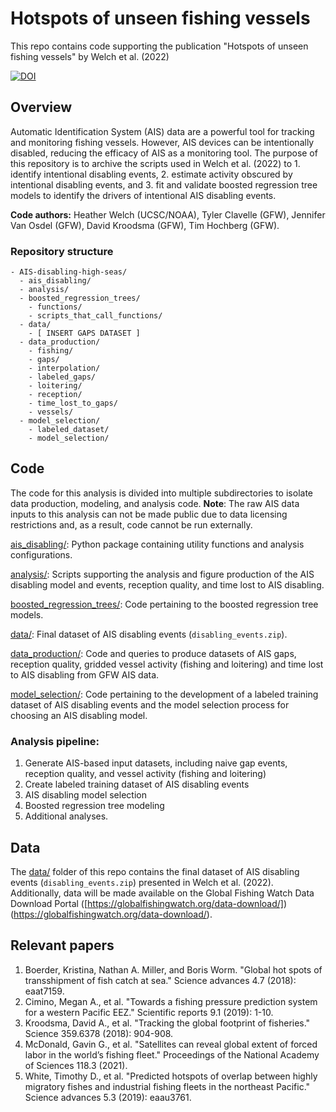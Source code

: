 # Hotspots of unseen fishing vessels

This repo contains code supporting the publication "Hotspots of unseen fishing vessels" by Welch et al. (2022)

[![DOI](https://zenodo.org/badge/339832616.svg)](https://zenodo.org/badge/latestdoi/339832616)

## Overview
Automatic Identification System (AIS) data are a powerful tool for tracking and monitoring fishing vessels. However, AIS devices can be intentionally disabled, reducing the efficacy of AIS as a monitoring tool. The purpose of this repository is to archive the scripts used in Welch et al. (2022) to 1. identify intentional disabling events, 2. estimate activity obscured by intentional disabling events, and 3. fit and validate boosted regression tree models to identify the drivers of intentional AIS disabling events.

**Code authors:** Heather Welch (UCSC/NOAA), Tyler Clavelle (GFW), Jennifer Van Osdel (GFW), David Kroodsma (GFW), Tim Hochberg (GFW).

### Repository structure

```
- AIS-disabling-high-seas/
  - ais_disabling/
  - analysis/
  - boosted_regression_trees/
    - functions/
    - scripts_that_call_functions/
  - data/
    - [ INSERT GAPS DATASET ]
  - data_production/
    - fishing/
    - gaps/
    - interpolation/
    - labeled_gaps/
    - loitering/
    - reception/
    - time_lost_to_gaps/
    - vessels/
  - model_selection/
    - labeled_dataset/
    - model_selection/
```

## Code

The code for this analysis is divided into multiple subdirectories to isolate data production, modeling, and analysis code. **Note**: The raw AIS data inputs to this analysis can not be made public due to data licensing restrictions and, as a result, code cannot be run externally.

[ais_disabling/](ais_disabling/): Python package containing utility functions and analysis configurations.

[analysis/](analysis/): Scripts supporting the analysis and figure production of the AIS disabling model and events, reception quality, and time lost to AIS disabling.

[boosted_regression_trees/](boosted_regression_trees/): Code pertaining to the boosted regression tree models.

[data/](data/): Final dataset of AIS disabling events (`disabling_events.zip`).

[data_production/](data_production/): Code and queries to produce datasets of AIS gaps, reception quality, gridded vessel activity (fishing and loitering) and time lost to AIS disabling from GFW AIS data.   

[model_selection/](model_selection/): Code pertaining to the development of a labeled training dataset of AIS disabling events and the model selection process for choosing an AIS disabling model.

### Analysis pipeline:

1. Generate AIS-based input datasets, including naive gap events, reception quality, and vessel activity (fishing and loitering)
2. Create labeled training dataset of AIS disabling events
3. AIS disabling model selection
4. Boosted regression tree modeling
5. Additional analyses.

## Data

The [data/](data/) folder of this repo contains the final dataset of AIS disabling events (`disabling_events.zip`) presented in Welch et al. (2022). Additionally, data will be made available on the Global Fishing Watch Data Download Portal ([https://globalfishingwatch.org/data-download/])(https://globalfishingwatch.org/data-download/).

## Relevant papers

1. Boerder, Kristina, Nathan A. Miller, and Boris Worm. "Global hot spots of transshipment of fish catch at sea." Science advances 4.7 (2018): eaat7159.  
2. Cimino, Megan A., et al. "Towards a fishing pressure prediction system for a western Pacific EEZ." Scientific reports 9.1 (2019): 1-10.  
3. Kroodsma, David A., et al. "Tracking the global footprint of fisheries." Science 359.6378 (2018): 904-908.  
4. McDonald, Gavin G., et al. "Satellites can reveal global extent of forced labor in the world’s fishing fleet." Proceedings of the National Academy of Sciences 118.3 (2021).  
5. White, Timothy D., et al. "Predicted hotspots of overlap between highly migratory fishes and industrial fishing fleets in the northeast Pacific." Science advances 5.3 (2019): eaau3761.
